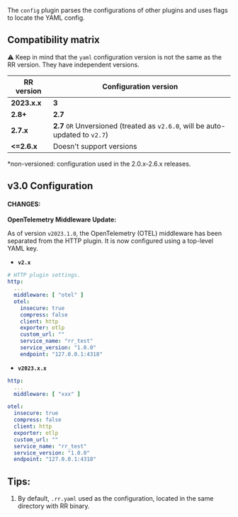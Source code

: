 The `config` plugin parses the configurations of other plugins and uses flags to locate the YAML config.

## Compatibility matrix

⚠️ Keep in mind that the `yaml` configuration version is not the same as the RR version. They have independent versions.

| RR version |                               Configuration version                           |
|-----------------------|--------------------------------------------------------------------|
|   **2023.x.x**   | **3**   |
|   **2.8+**             |          **2.7**                                                |
|   **2.7.x**   |          **2.7** `OR` Unversioned (treated as `v2.6.0`, will be auto-updated to `v2.7`) |
|   **<=2.6.x**   |          Doesn't support versions |

*non-versioned: configuration used in the 2.0.x-2.6.x releases.

## v3.0 Configuration
#### CHANGES:

**OpenTelemetry Middleware Update:**

As of version `v2023.1.0`, the OpenTelemetry (OTEL) middleware has been separated from the HTTP plugin. It is now configured using a top-level YAML key.

- **`v2.x`**
```yaml
# HTTP plugin settings.
http:
  ...
  middleware: [ "otel" ]
  otel:
    insecure: true
    compress: false
    client: http
    exporter: otlp
    custom_url: ""
    service_name: "rr_test"
    service_version: "1.0.0"
    endpoint: "127.0.0.1:4318"
```

- **`v2023.x.x`**
```yaml
http:
  ...
  middleware: [ "xxx" ]

otel:
  insecure: true
  compress: false
  client: http
  exporter: otlp
  custom_url: ""
  service_name: "rr_test"
  service_version: "1.0.0"
  endpoint: "127.0.0.1:4318"
```


## Tips:

1. By default, `.rr.yaml` used as the configuration, located in the same directory with RR binary.

